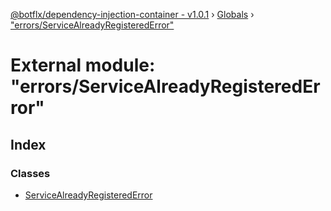 [@botflx/dependency-injection-container - v1.0.1](../README.md) › [Globals](../globals.md) › ["errors/ServiceAlreadyRegisteredError"](_errors_servicealreadyregisterederror_.md)

# External module: "errors/ServiceAlreadyRegisteredError"

## Index

### Classes

* [ServiceAlreadyRegisteredError](../classes/_errors_servicealreadyregisterederror_.servicealreadyregisterederror.md)
